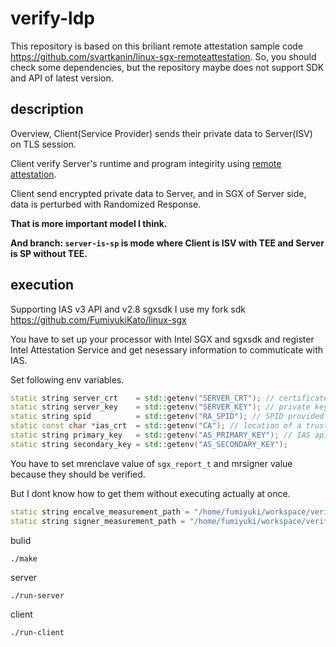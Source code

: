 # verify-ldp
This repository is based on this briliant remote attestation sample code https://github.com/svartkanin/linux-sgx-remoteattestation.
So, you should check some dependencies, but the repository maybe does not support SDK and API of latest version.

## description

Overview, Client(Service Provider) sends their private data to Server(ISV) on TLS session.

Client verify Server's runtime and program integirity using [remote attestation](https://software.intel.com/en-us/articles/code-sample-intel-software-guard-extensions-remote-attestation-end-to-end-example).

Client send encrypted private data to Server, and in SGX of Server side, data is perturbed with Randomized Response.

**That is more important model I think.**

**And branch: `server-is-sp` is mode where Client is ISV with TEE and Server is SP without TEE.** 

## execution
Supporting IAS v3 API and v2.8 sgxsdk
I use my fork sdk https://github.com/FumiyukiKato/linux-sgx

You have to set up your processor with Intel SGX and sgxsdk and register Intel Attestation Service and get nesessary information to commuticate with IAS.


Set following env variables.

```c++
static string server_crt    = std::getenv("SERVER_CRT"); // certificate for the HTTPS connection between the SP and the App
static string server_key    = std::getenv("SERVER_KEY"); // private key for the HTTPS connection
static string spid          = std::getenv("RA_SPID"); // SPID provided by Intel after registration for the IAS service
static const char *ias_crt  = std::getenv("CA"); // location of a trusted Attestation Report Signing CA Certificate
static string primary_key   = std::getenv("AS_PRIMARY_KEY"); // IAS api key
static string secondary_key = std::getenv("AS_SECONDARY_KEY");
```

You have to set mrenclave value of `sgx_report_t` and mrsigner value because they should be verified.

But I dont know how to get them without executing actually at once.

```c++
static string encalve_measurement_path = "/home/fumiyuki/workspace/verify-ldp/mrenclave.dat";
static string signer_measurement_path = "/home/fumiyuki/workspace/verify-ldp/mrsigner.dat";
```

bulid
```
./make
```

server
```
./run-server
```

client
```
./run-client
```
